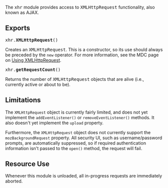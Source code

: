 The <tt>xhr</tt> module provides access to <tt>XMLHttpRequest</tt>
functionality, also known as AJAX.

## Exports ##

<tt>xhr.**XMLHttpRequest**()</tt>

Creates an <tt>XMLHttpRequest</tt>. This is a constructor, so its use
should always be preceded by the `new` operator. For more information,
see the MDC page on [Using XMLHttpRequest].

<tt>xhr.**getRequestCount**()</tt>

Returns the number of <tt>XMLHttpRequest</tt> objects that are alive
(i.e., currently active or about to be).

## Limitations ##

The `XMLHttpRequest` object is currently fairly limited, and does not
yet implement the `addEventListener()` or `removeEventListener()`
methods. It also doesn't yet implement the `upload` property.

Furthermore, the `XMLHttpRequest` object does not currently support
the `mozBackgroundRequest` property. All security UI, such as
username/password prompts, are automatically suppressed, so if
required authentication information isn't passed to the `open()`
method, the request will fail.

## Resource Use ##

Whenever this module is unloaded, all in-progress requests are immediately
aborted.

  [Using XMLHttpRequest]: https://developer.mozilla.org/En/Using_XMLHttpRequest
